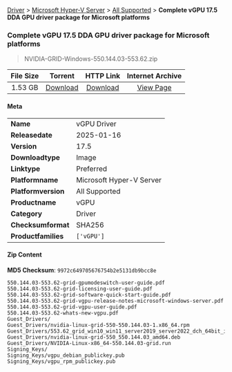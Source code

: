 
[Driver](/README.md)  >  [Microsoft Hyper-V Server](/index/Driver/Microsoft_Hyper-V_Server.md)  >  [All Supported](/index/Driver/Microsoft_Hyper-V_Server/All_Supported.md)  >  **Complete vGPU 17.5 DDA GPU driver package for Microsoft platforms**


###    Complete vGPU 17.5 DDA GPU driver package for Microsoft platforms

> NVIDIA-GRID-Windows-550.144.03-553.62.zip   


| **File Size** | **Torrent**  | **HTTP Link** | **Internet Archive** |
|:-------------:|:------------:|:-------------:|:--------------------:|
| 1.53 GB |  [Download](https://archive.org/download/nvgpu_NVIDIA-GRID-Windows-550.144.03-553.62.zip/nvgpu_NVIDIA-GRID-Windows-550.144.03-553.62.zip_archive.torrent)       | [Download](https://archive.org/compress/nvgpu_NVIDIA-GRID-Windows-550.144.03-553.62.zip) | [View Page](https://archive.org/details/nvgpu_NVIDIA-GRID-Windows-550.144.03-553.62.zip)       |

#### Meta

<table>
<tr><td><strong>Name</strong></td><td>vGPU Driver</td></tr>
<tr><td><strong>Releasedate</strong></td><td>2025-01-16</td></tr>
<tr><td><strong>Version</strong></td><td>17.5</td></tr>
<tr><td><strong>Downloadtype</strong></td><td>Image</td></tr>
<tr><td><strong>Linktype</strong></td><td>Preferred</td></tr>
<tr><td><strong>Platformname</strong></td><td>Microsoft Hyper-V Server</td></tr>
<tr><td><strong>Platformversion</strong></td><td>All Supported</td></tr>
<tr><td><strong>Productname</strong></td><td>vGPU</td></tr>
<tr><td><strong>Category</strong></td><td>Driver</td></tr>
<tr><td><strong>Checksumformat</strong></td><td>SHA256</td></tr>
<tr><td><strong>Productfamilies</strong></td><td><code>['vGPU']</code></td></tr>
</table>

#### Zip Content

**MD5 Checksum**: `9972c649705676754b2e5131db9bcc8e`

```text
550.144.03-553.62-grid-gpumodeswitch-user-guide.pdf
550.144.03-553.62-grid-licensing-user-guide.pdf
550.144.03-553.62-grid-software-quick-start-guide.pdf
550.144.03-553.62-grid-vgpu-release-notes-microsoft-windows-server.pdf
550.144.03-553.62-grid-vgpu-user-guide.pdf
550.144.03-553.62-whats-new-vgpu.pdf
Guest_Drivers/
Guest_Drivers/nvidia-linux-grid-550-550.144.03-1.x86_64.rpm
Guest_Drivers/553.62_grid_win10_win11_server2019_server2022_dch_64bit_international.exe
Guest_Drivers/nvidia-linux-grid-550_550.144.03_amd64.deb
Guest_Drivers/NVIDIA-Linux-x86_64-550.144.03-grid.run
Signing_Keys/
Signing_Keys/vgpu_debian_publickey.pub
Signing_Keys/vgpu_rpm_publickey.pub
```